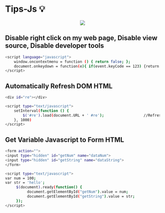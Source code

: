 # Tips-Js :bulb:

<p align="center">
  <img src ="http://i.imgur.com/dSkU3uC.png" />
</p>


## Disable right click on my web page, Disable view source, Disable developer tools
``` bash
<script language="javascript">
    window.oncontextmenu = function () { return false; };
    document.onkeydown = function(e){ if(event.keyCode == 123) {return false; } if(e.ctrlKey && e.shiftKey && e.keyCode == 'I'.charCodeAt(0)){return false;}if(e.ctrlKey && e.shiftKey && e.keyCode == 'J'.charCodeAt(0)){return false;}if(e.ctrlKey && e.keyCode == 'U'.charCodeAt(0)){return false;}}
</script>
```

## Automatically  Refresh DOM HTML
``` bash
<div id="re"></div>

<script type="text/javascript">
    setInterval(function () {
        $('#re').load(document.URL + ' #re');                  //Refresh 1 second
    }, 1000)
</script>
```
## Get Variable Javascript to Form HTML
``` bash
<form action="">
<input type="hidden" id="getNum" name="dataNum">
<input type="hidden" id="getString" name="dataString">
</form>

<script type="text/javascript">
var num = 100;
var str = 'hello';
     $(document).ready(function() {
          document.getElementById("getNum").value = num;
          document.getElementById("getString").value = str;
     });
</script>
```


